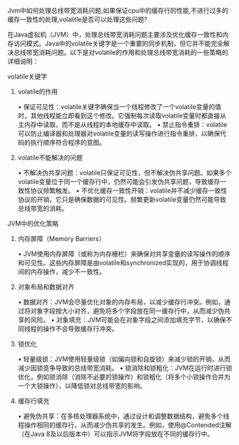 Jvm中如何处理总线带宽消耗问题,如果保证cpu中的缓存行的性能,不进行过多的缓存一致性的处理,volalitle是否可以处理这些问题?

在Java虚拟机（JVM）中，处理总线带宽消耗问题主要涉及优化缓存一致性和内存访问模式。Java中的volatile关键字是一个重要的同步机制，但它并不能完全解决总线带宽消耗问题。以下是对volatile的作用和处理总线带宽消耗的一些策略的详细说明：

volatile关键字

1. volatile的作用

	•	保证可见性：volatile关键字确保当一个线程修改了一个volatile变量的值时，其他线程能立即看到这个修改。它强制每次读取volatile变量时都直接从主内存中读取，而不是从线程的本地缓存中读取。
	•	禁止指令重排：volatile可以防止编译器和处理器对volatile变量的读写操作进行指令重排，以确保代码的执行顺序符合程序的意图。

2. volatile不能解决的问题

	•	不解决伪共享问题：volatile只保证可见性，但不解决伪共享问题。如果多个volatile变量位于同一个缓存行中，仍然可能会引发伪共享问题，导致缓存一致性协议频繁触发。
	•	不优化缓存一致性开销：volatile并不减少缓存一致性协议的开销，它只是确保数据的可见性。频繁更新volatile变量仍然可能导致总线带宽的消耗。

JVM中的优化策略

1. 内存屏障（Memory Barriers）

	•	JVM使用内存屏障（或称为内存栅栏）来确保对共享变量的读写操作的顺序和可见性。这些内存屏障是由volatile和synchronized实现的，用于协调线程间的内存操作，减少不一致性。

2. 对象布局和数据对齐

	•	数据对齐：JVM会尽量优化对象的内存布局，以减少缓存行冲突。例如，通过将对象字段按大小对齐，避免将多个字段放在同一缓存行中，从而减少伪共享的风险。
	•	对象填充：JVM可能会在对象字段之间添加填充字节，以确保不同线程的操作不会导致缓存行冲突。

3. 锁优化

	•	轻量级锁：JVM使用轻量级锁（如偏向锁和自旋锁）来减少锁的开销，从而减少因锁竞争导致的总线带宽消耗。
	•	锁消除和锁粗化：JVM在运行时进行锁优化，例如锁消除（消除不必要的锁操作）和锁粗化（将多个小锁操作合并为一个大锁操作），以降低锁对总线带宽的影响。

4. 缓存行填充

	•	避免伪共享：在多核处理器系统中，通过设计和调整数据结构，避免多个线程操作相同的缓存行，从而减少伪共享的发生。例如，使用@Contended注解（在Java 8及以后版本中）可以指示JVM将字段放在不同的缓存行中。